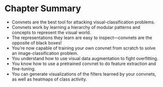 # Chapter Summary
- Convnets are the best tool for attacking visual-classification problems.
- Convnets work by learning a hierarchy of modular patterns and concepts to represent the visual world.
- The representations they learn are easy to inspect—convnets are the opposite of black boxes!
- You’re now capable of training your own convnet from scratch to solve an image-classification problem.
- You understand how to use visual data augmentation to fight overfitting.
- You know how to use a pretrained convnet to do feature extraction and fine-tuning.
- You can generate visualizations of the filters learned by your convnets, as well as heatmaps of class activity.